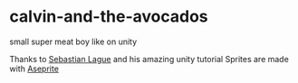 # calvin-and-the-avocados
small super meat boy like on unity

Thanks to [Sebastian Lague](https://www.youtube.com/channel/UCmtyQOKKmrMVaKuRXz02jbQ) and his amazing unity tutorial 
Sprites are made with [Aseprite](https://www.aseprite.org/)

